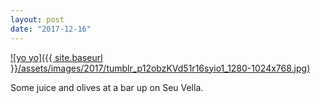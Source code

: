 ```yaml
---
layout: post
date: "2017-12-16"
---
```


[![yo yo]({{ site.baseurl }}/assets/images/2017/tumblr_p12obzKVd51r16syio1_1280-1024x768.jpg)](https://mananamanana.com/ohpiglet/wp-content/uploads/2017/12/tumblr_p12obzKVd51r16syio1_1280.jpg)

Some juice and olives at a bar up on Seu Vella.
